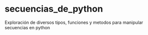 # secuencias_de_python
Exploración de diversos tipos, funciones y metodos para manipular secuencias en python
